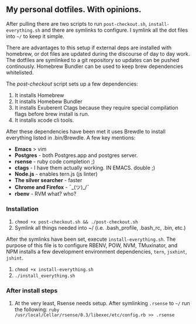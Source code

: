 ## My personal dotfiles. With opinions.

After pulling there are two scripts to run ```post-checkout.sh```, ```install-everything.sh``` and there are symlinks to configure.  I symlink all the dot files into ```~/``` to keep it simple.

There are advantages to this setup if external deps are installed with homebrew, or dot files are updated during the discourse of day to day work.  The dotfiles are symlinked to a git repository so updates can be pushed continously.  Homebrew Bundler can be used to keep brew dependencies whitelisted.

The _post-checkout_ script sets up a few dependencies:

1. It installs Homebrew
1. It installs Homebew Bundler
1. It installs Exuberent Ctags because they require special compilation flags before brew install is run.
1. It installs xcode cli tools.

After these dependencies have been met it uses Brewdle to install everything listed in .bin/Brewdle.
A few key mentions:
- **Emacs**               > vim
- **Postgres**            - both Postgres.app and postgres server.
- **rsense**              - ruby code completion ;)
- **ctags**               - I have them actually working. IN EMACS. double ;)
- **Node.js**             - enables tern.js (js linter)
- **The silver searcher** - faster
- **Chrome and Firefox**  - ¯\_(ツ)_/¯ 
- **rbenv**               - RVM what? who?

### Installation

1. ```chmod +x post-checkout.sh && ./post-checkout.sh```
1. Symlink all things needed into ~/  (i.e. .bash_profile, .bash_rc, .bin, etc.)

After the symlinks have been set, execute ```install-everything.sh```.  The purpose of this file is to configure RBENV, POW, NVM, TMuxinator, and NPM installs a few development environment dependencies, ```tern```, ```jsxhint```, ```jshint```.

1. ```chmod +x install-everything.sh```
1. ```./install_everything.sh```


### After install steps
1. At the very least, Rsense needs setup.  After symlinking ```.rsense``` to ```~/``` run the following:
```ruby /usr/local/Cellar/rsense/0.3/libexec/etc/config.rb >> .rsense```
